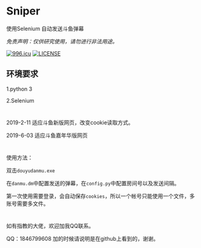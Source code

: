 # Sniper

使用Selenium 自动发送斗鱼弹幕

*免责声明：仅供研究使用，请勿进行非法用途。*

<a href="https://996.icu"><img src="https://img.shields.io/badge/link-996.icu-red.svg" alt="996.icu" /></a>
[![LICENSE](https://img.shields.io/badge/license-Anti%20996-blue.svg)](https://github.com/996icu/996.ICU/blob/master/LICENSE)

## 环境要求

1.python 3

2.Selenium


# 

2019-2-11 适应斗鱼新版网页，改变cookie读取方式。

2019-6-03 适应斗鱼嘉年华版网页

#
使用方法：

双击<code>douyudanmu.exe</code>

在<code>danmu.dm</code>中配置发送的弹幕，在<code>config.py</code>中配置房间号以及发送间隔。

第一次使用需要登录，会自动保存<code>cookies</code>，所以一个帐号只能使用一个文件，多账号需要多文件。

#

如有指教的大佬，欢迎加我QQ联系。

QQ：1846799608 加的时候请说明是在github上看到的，谢谢。
